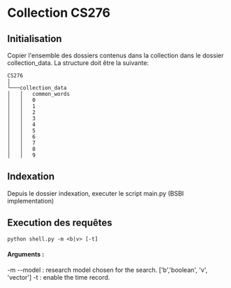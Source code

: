 # Collection CS276

## Initialisation
Copier l'ensemble des dossiers contenus dans la collection dans le dossier collection_data. La structure doit être la suivante:

```
CS276  
│
└───collection_data
│   │   common_words
│   │   0
│   │   1
│   │   2
│   │   3
│   │   4
│   │   5
│   │   6
│   │   7
│   │   8
│   │   9
```

## Indexation
Depuis le dossier indexation, executer le script main.py (BSBI implementation)

## Execution des requêtes

```
python shell.py -m <b|v> [-t]
```

#### Arguments : 
-m --model      : research model chosen for the search. ['b','boolean', 'v', 'vector']
-t              : enable the time record.
